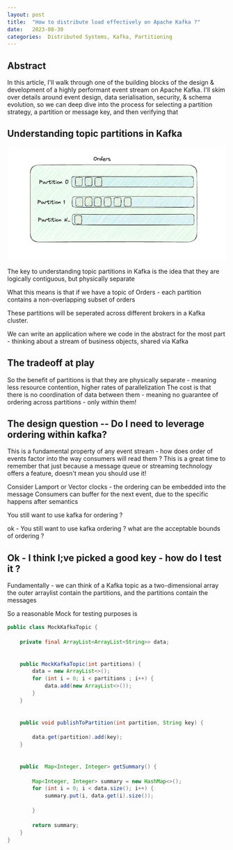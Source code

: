 ```yaml
---
layout: post
title:  "How to distribute load effectively on Apache Kafka ?"
date:   2023-08-30 
categories:  Distributed Systems, Kafka, Partitioning
---
```


## Abstract

In this article, I'll walk through one of the building blocks of the design & development of a highly performant event stream on Apache Kafka. 
I'll skim over details around event design, data serialisation, security, & schema evolution,
so we can deep dive into the process for selecting a partition strategy, a partition or message key, and then verifying that 

## Understanding topic partitions in Kafka


![Diagram](/assets/topic.png)

The key to understanding topic partitions in Kafka is the idea that they are logically contiguous, but physically separate

What this means is that if we have a topic of Orders - each partition contains a non-overlapping subset of orders 

These partitions will be seperated across different brokers in a Kafka cluster. 

We can write an application where we code in the abstract for the most part - thinking about a stream of business objects, shared via Kafka


## The tradeoff at play


So the benefit of partitions is that they are physically separate - meaning less resource contention, higher rates of parallelization
The cost is that there is no coordination of data between them - meaning no guarantee of ordering across partitions - only within them! 



## The design question -- Do I need to leverage ordering within kafka? 

This is a fundamental property of any event stream - how does order of events factor into the way consumers will read them ? 
This is a great time to remember that just because a message queue or streaming technology offers a feature, doesn't mean you should use it! 

Consider Lamport or Vector clocks - the ordering can be embedded into the message
Consumers can buffer for the next event, due to the specific happens after semantics

You still want to use kafka for ordering ? 


ok - You still want to use kafka ordering ?  what are the acceptable bounds of ordering ? 



## Ok - I think I;ve picked a good key - how do I test it ? 

Fundamentally - we can think of a Kafka topic as a two-dimensional array 
 the outer arraylist contain the partitions, and the partitions contain the messages

So a reasonable Mock for testing purposes is 
```java
public class MockKafkaTopic {

    private final ArrayList<ArrayList<String>> data;


    public MockKafkaTopic(int partitions) {
        data = new ArrayList<>();
        for (int i = 0; i < partitions ; i++) {
            data.add(new ArrayList<>());
        }
    }


    public void publishToPartition(int partition, String key) {

        data.get(partition).add(key);
    }


    public  Map<Integer, Integer> getSummary() {

        Map<Integer, Integer> summary = new HashMap<>();
        for (int i = 0; i < data.size(); i++) {
            summary.put(i, data.get(i).size());

        }

        return summary;
    }
}

```















